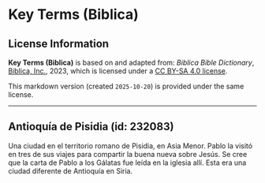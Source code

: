 # Key Terms (Biblica)

## License Information

**Key Terms (Biblica)** is based on and adapted from: _Biblica Bible Dictionary_, [Biblica, Inc.](https://www.biblica.com/), 2023, which is licensed under a [CC BY-SA 4.0 license](https://creativecommons.org/licenses/by-sa/4.0/legalcode.en).

This markdown version (created `2025-10-20`) is provided under the same license.



--------------------------------

## Antioquía de Pisidia (id: 232083)

Una ciudad en el territorio romano de Pisidia, en Asia Menor. Pablo la visitó en tres de sus viajes para compartir la buena nueva sobre Jesús. Se cree que la carta de Pablo a los Gálatas fue leída en la iglesia allí. Esta era una ciudad diferente de Antioquía en Siria.


